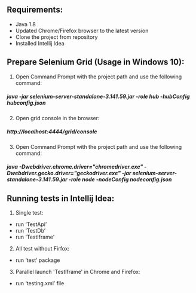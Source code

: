 Requirements:
----
- Java 1.8
- Updated Chrome/Firefox browser to the latest version
- Clone the project from repository
- Installed Intellij Idea


Prepare Selenium Grid (Usage in Windows 10):
----
1. Open Command Prompt with the project path and use the following command:
##### java -jar selenium-server-standalone-3.141.59.jar -role hub -hubConfig hubconfig.json
2. Open grid console in the browser:
#####  http://localhost:4444/grid/console
3. Open Command Prompt with the project path and use the following command:
#####  java -Dwebdriver.chrome.driver="chromedriver.exe" -Dwebdriver.gecko.driver="geckodriver.exe" -jar selenium-server-standalone-3.141.59.jar -role node -nodeConfig nodeconfig.json


Running tests in Intellij Idea:
----
1) Single test:
- run ‘TestApi’
- run ‘TestDb’
- run ‘TestIframe’
2) All test without Firfox: 
- run ‘test’ package
3) Parallel launch 'TestIframe' in Chrome and Firefox: 
- run ‘testing.xml’ file
